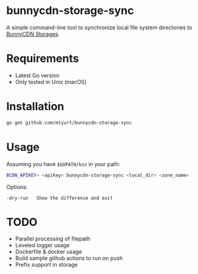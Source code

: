 # bunnycdn-storage-sync

A simple command-line tool to synchronize local file system directories to [BunnyCDN Storages](https://bunnycdn.com/).

# Requirements

- Latest Go version
- Only tested in Unix (macOS)

# Installation

```bash
go get github.com/mtyurt/bunnycdn-storage-sync
```

# Usage
Assuming you have `$GOPATH/bin` in your path:
```bash
BCDN_APIKEY= <apikey> bunnycdn-storage-sync <local_dir> <zone_name>
```

Options:
```
-dry-run   Show the difference and exit
```


# TODO
* Parallel processing of filepath
* Leveled logger usage
* Dockerfile & docker usage
* Build sample github actions to run on push
* Prefix support in storage
